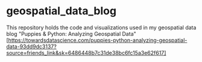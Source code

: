 # geospatial_data_blog
This repository holds the code and visualizations used in my geospatial data blog "Puppies & Python: Analyzing Geospatial Data" [https://towardsdatascience.com/puppies-python-analyzing-geospatial-data-93dd9dc3137?source=friends_link&sk=6486448b7c31de38bc6fc15a3e62f617]
